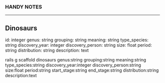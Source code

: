 
### HANDY NOTES ###
---

Dinosaurs
---
id: integer
genus: string
grouping: string
meaning: string
type_species: string
discovery_year: integer
discovery_person: string
size: float
period: string
distribution: string
description: text

rails g scaffold dinosaurs genus:string grouping:string meaning:string type_species:string discovery_year:integer discovery_person:string size:float period:string start_stage:string end_stage:string distribution:string description:text
